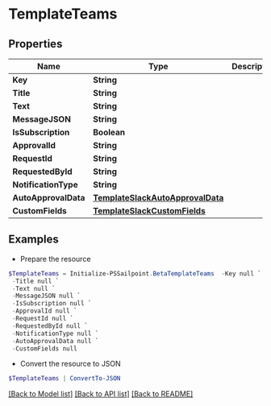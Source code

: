 # TemplateTeams
## Properties

Name | Type | Description | Notes
------------ | ------------- | ------------- | -------------
**Key** | **String** |  | [optional] 
**Title** | **String** |  | [optional] 
**Text** | **String** |  | [optional] 
**MessageJSON** | **String** |  | [optional] 
**IsSubscription** | **Boolean** |  | [optional] 
**ApprovalId** | **String** |  | [optional] 
**RequestId** | **String** |  | [optional] 
**RequestedById** | **String** |  | [optional] 
**NotificationType** | **String** |  | [optional] 
**AutoApprovalData** | [**TemplateSlackAutoApprovalData**](TemplateSlackAutoApprovalData.md) |  | [optional] 
**CustomFields** | [**TemplateSlackCustomFields**](TemplateSlackCustomFields.md) |  | [optional] 

## Examples

- Prepare the resource
```powershell
$TemplateTeams = Initialize-PSSailpoint.BetaTemplateTeams  -Key null `
 -Title null `
 -Text null `
 -MessageJSON null `
 -IsSubscription null `
 -ApprovalId null `
 -RequestId null `
 -RequestedById null `
 -NotificationType null `
 -AutoApprovalData null `
 -CustomFields null
```

- Convert the resource to JSON
```powershell
$TemplateTeams | ConvertTo-JSON
```

[[Back to Model list]](../README.md#documentation-for-models) [[Back to API list]](../README.md#documentation-for-api-endpoints) [[Back to README]](../README.md)

